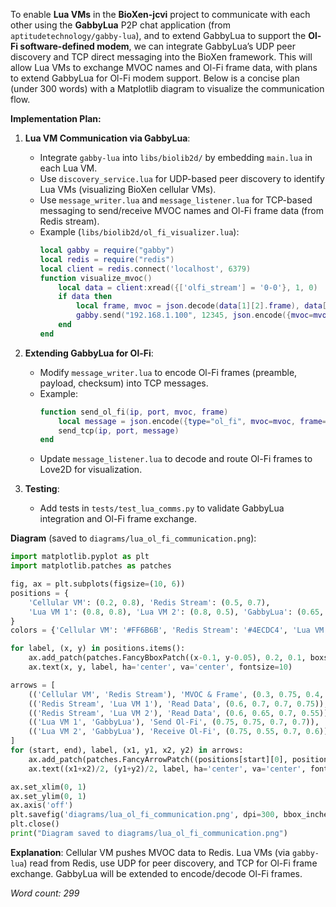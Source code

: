 To enable **Lua VMs** in the **BioXen-jcvi** project to communicate with each other using the **GabbyLua** P2P chat application (from `aptitudetechnology/gabby-lua`), and to extend GabbyLua to support the **Ol-Fi software-defined modem**, we can integrate GabbyLua’s UDP peer discovery and TCP direct messaging into the BioXen framework. This will allow Lua VMs to exchange MVOC names and Ol-Fi frame data, with plans to extend GabbyLua for Ol-Fi modem support. Below is a concise plan (under 300 words) with a Matplotlib diagram to visualize the communication flow.

**Implementation Plan:**

1. **Lua VM Communication via GabbyLua**:
   - Integrate `gabby-lua` into `libs/biolib2d/` by embedding `main.lua` in each Lua VM.
   - Use `discovery_service.lua` for UDP-based peer discovery to identify Lua VMs (visualizing BioXen cellular VMs).
   - Use `message_writer.lua` and `message_listener.lua` for TCP-based messaging to send/receive MVOC names and Ol-Fi frame data (from Redis stream).
   - Example (`libs/biolib2d/ol_fi_visualizer.lua`):
     ```lua
     local gabby = require("gabby")
     local redis = require("redis")
     local client = redis.connect('localhost', 6379)
     function visualize_mvoc()
         local data = client:xread({['olfi_stream'] = '0-0'}, 1, 0)
         if data then
             local frame, mvoc = json.decode(data[1][2].frame), data[1][2].mvoc
             gabby.send("192.168.1.100", 12345, json.encode({mvoc=mvoc, frame=frame}))
         end
     end
     ```

2. **Extending GabbyLua for Ol-Fi**:
   - Modify `message_writer.lua` to encode Ol-Fi frames (preamble, payload, checksum) into TCP messages.
   - Example:
     ```lua
     function send_ol_fi(ip, port, mvoc, frame)
         local message = json.encode({type="ol_fi", mvoc=mvoc, frame=frame})
         send_tcp(ip, port, message)
     end
     ```
   - Update `message_listener.lua` to decode and route Ol-Fi frames to Love2D for visualization.

3. **Testing**:
   - Add tests in `tests/test_lua_comms.py` to validate GabbyLua integration and Ol-Fi frame exchange.

**Diagram** (saved to `diagrams/lua_ol_fi_communication.png`):

```python
import matplotlib.pyplot as plt
import matplotlib.patches as patches

fig, ax = plt.subplots(figsize=(10, 6))
positions = {
    'Cellular VM': (0.2, 0.8), 'Redis Stream': (0.5, 0.7),
    'Lua VM 1': (0.8, 0.8), 'Lua VM 2': (0.8, 0.5), 'GabbyLua': (0.65, 0.65)
}
colors = {'Cellular VM': '#FF6B6B', 'Redis Stream': '#4ECDC4', 'Lua VM 1': '#45B7D1', 'Lua VM 2': '#96CEB4', 'GabbyLua': '#FFEAA7'}

for label, (x, y) in positions.items():
    ax.add_patch(patches.FancyBboxPatch((x-0.1, y-0.05), 0.2, 0.1, boxstyle="round,pad=0.02", facecolor=colors[label], edgecolor='black'))
    ax.text(x, y, label, ha='center', va='center', fontsize=10)

arrows = [
    (('Cellular VM', 'Redis Stream'), 'MVOC & Frame', (0.3, 0.75, 0.4, 0.7)),
    (('Redis Stream', 'Lua VM 1'), 'Read Data', (0.6, 0.7, 0.7, 0.75)),
    (('Redis Stream', 'Lua VM 2'), 'Read Data', (0.6, 0.65, 0.7, 0.55)),
    (('Lua VM 1', 'GabbyLua'), 'Send Ol-Fi', (0.75, 0.75, 0.7, 0.7)),
    (('Lua VM 2', 'GabbyLua'), 'Receive Ol-Fi', (0.75, 0.55, 0.7, 0.6))
]
for (start, end), label, (x1, y1, x2, y2) in arrows:
    ax.add_patch(patches.FancyArrowPatch((positions[start][0], positions[start][1]), (positions[end][0], positions[end][1]), connectionstyle="arc3,rad=0.2", arrowstyle="->", color='black'))
    ax.text((x1+x2)/2, (y1+y2)/2, label, ha='center', va='center', fontsize=8)

ax.set_xlim(0, 1)
ax.set_ylim(0, 1)
ax.axis('off')
plt.savefig('diagrams/lua_ol_fi_communication.png', dpi=300, bbox_inches='tight')
plt.close()
print("Diagram saved to diagrams/lua_ol_fi_communication.png")
```

**Explanation**: Cellular VM pushes MVOC data to Redis. Lua VMs (via `gabby-lua`) read from Redis, use UDP for peer discovery, and TCP for Ol-Fi frame exchange. GabbyLua will be extended to encode/decode Ol-Fi frames.[](https://github.com/topics/p2p-chat)

*Word count: 299*